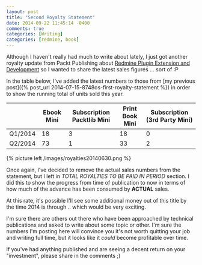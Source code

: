 ```yaml
---
layout: post
title: "Second Royalty Statement"
date: 2014-09-22 11:45:14 -0400
comments: true
categories: [Writing]
categories: [redmine, book]
---
```


Although I haven't really had much to write about lately, I just got another royalty update from Packt Publishing about [Redmine Plugin Extension and Development](http://www.packtpub.com/redmine-plugin-extension-and-development/book) so I wanted to share the latest sales figures ... sort of :P

In the table below, I've added the latest numbers to those from [my previous post]({% post_url 2014-07-15-8748os-first-royalty-statement %}) in order to show the running total of units sold this year.

| |Ebook Mini|Subscription Packtlib Mini|Print Book Mini|Subscription (3rd Party Mini)|
|-|----------|--------------------------|---------------|-----------------------------|
|Q1/2014|18|3|18|0|
|Q2/2014|73|1|33|2|

<!-- more -->

{% picture left /images/royalties20140630.png %}

Once again, I've decided to remove the actual sales numbers from the statement, but I left in *TOTAL ROYALTIES TO BE PAID IN PERIOD* section. I did this to show the progress from time of publication to now in terms of how much of the advance has been consumed by **ACTUAL** sales.

At this rate, it's possible I'll see some additional money out of this title by the time 2014 is through .. which would be very exciting.

I'm sure there are others out there who have been approached by technical publications and asked to write about some topic or other. I'm sure the numbers I'm posting here will convince you it's not worth quitting your job and writing full time, but it looks like it *could* become profitable over time.

If you've had anything published and are seeing a decent return on your "investment", please share in the comments ;)